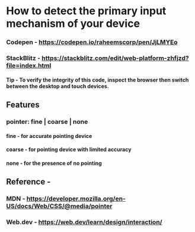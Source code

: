 # How to detect the primary input mechanism of your device

### Codepen - https://codepen.io/raheemscorp/pen/JjLMYEo
### StackBlitz - https://stackblitz.com/edit/web-platform-zhfjzd?file=index.html

#### Tip - To verify the integrity of this code, inspect the browser then switch between the desktop and touch devices.

## Features

### pointer: fine | coarse | none
#### fine - for accurate pointing device
#### coarse - for pointing device with limited accuracy
#### none - for the presence of no pointing

## Reference - 

### MDN - https://developer.mozilla.org/en-US/docs/Web/CSS/@media/pointer

### Web.dev - https://web.dev/learn/design/interaction/